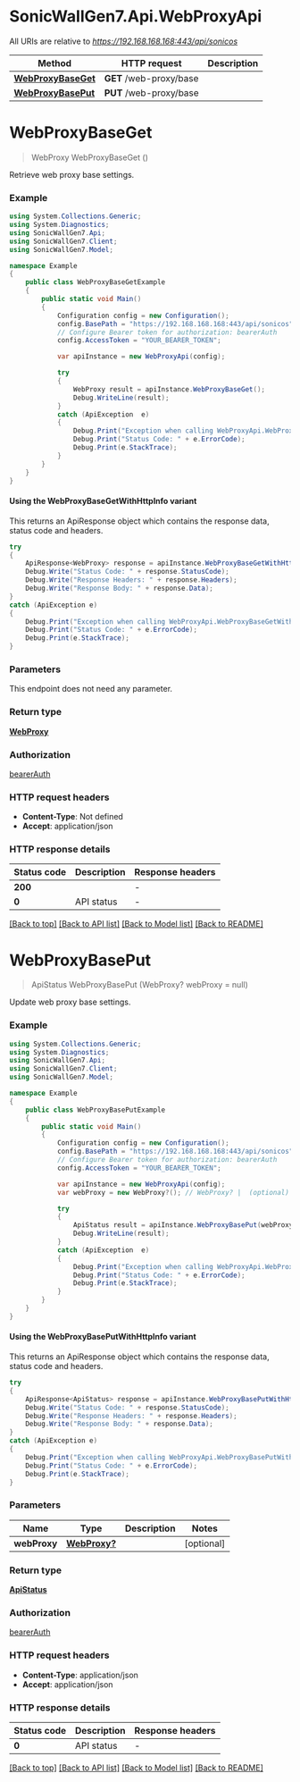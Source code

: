 # SonicWallGen7.Api.WebProxyApi

All URIs are relative to *https://192.168.168.168:443/api/sonicos*

| Method | HTTP request | Description |
|--------|--------------|-------------|
| [**WebProxyBaseGet**](WebProxyApi.md#webproxybaseget) | **GET** /web-proxy/base |  |
| [**WebProxyBasePut**](WebProxyApi.md#webproxybaseput) | **PUT** /web-proxy/base |  |

<a id="webproxybaseget"></a>
# **WebProxyBaseGet**
> WebProxy WebProxyBaseGet ()



Retrieve web proxy base settings.

### Example
```csharp
using System.Collections.Generic;
using System.Diagnostics;
using SonicWallGen7.Api;
using SonicWallGen7.Client;
using SonicWallGen7.Model;

namespace Example
{
    public class WebProxyBaseGetExample
    {
        public static void Main()
        {
            Configuration config = new Configuration();
            config.BasePath = "https://192.168.168.168:443/api/sonicos";
            // Configure Bearer token for authorization: bearerAuth
            config.AccessToken = "YOUR_BEARER_TOKEN";

            var apiInstance = new WebProxyApi(config);

            try
            {
                WebProxy result = apiInstance.WebProxyBaseGet();
                Debug.WriteLine(result);
            }
            catch (ApiException  e)
            {
                Debug.Print("Exception when calling WebProxyApi.WebProxyBaseGet: " + e.Message);
                Debug.Print("Status Code: " + e.ErrorCode);
                Debug.Print(e.StackTrace);
            }
        }
    }
}
```

#### Using the WebProxyBaseGetWithHttpInfo variant
This returns an ApiResponse object which contains the response data, status code and headers.

```csharp
try
{
    ApiResponse<WebProxy> response = apiInstance.WebProxyBaseGetWithHttpInfo();
    Debug.Write("Status Code: " + response.StatusCode);
    Debug.Write("Response Headers: " + response.Headers);
    Debug.Write("Response Body: " + response.Data);
}
catch (ApiException e)
{
    Debug.Print("Exception when calling WebProxyApi.WebProxyBaseGetWithHttpInfo: " + e.Message);
    Debug.Print("Status Code: " + e.ErrorCode);
    Debug.Print(e.StackTrace);
}
```

### Parameters
This endpoint does not need any parameter.
### Return type

[**WebProxy**](WebProxy.md)

### Authorization

[bearerAuth](../README.md#bearerAuth)

### HTTP request headers

 - **Content-Type**: Not defined
 - **Accept**: application/json


### HTTP response details
| Status code | Description | Response headers |
|-------------|-------------|------------------|
| **200** |  |  -  |
| **0** | API status |  -  |

[[Back to top]](#) [[Back to API list]](../README.md#documentation-for-api-endpoints) [[Back to Model list]](../README.md#documentation-for-models) [[Back to README]](../README.md)

<a id="webproxybaseput"></a>
# **WebProxyBasePut**
> ApiStatus WebProxyBasePut (WebProxy? webProxy = null)



Update web proxy base settings.

### Example
```csharp
using System.Collections.Generic;
using System.Diagnostics;
using SonicWallGen7.Api;
using SonicWallGen7.Client;
using SonicWallGen7.Model;

namespace Example
{
    public class WebProxyBasePutExample
    {
        public static void Main()
        {
            Configuration config = new Configuration();
            config.BasePath = "https://192.168.168.168:443/api/sonicos";
            // Configure Bearer token for authorization: bearerAuth
            config.AccessToken = "YOUR_BEARER_TOKEN";

            var apiInstance = new WebProxyApi(config);
            var webProxy = new WebProxy?(); // WebProxy? |  (optional) 

            try
            {
                ApiStatus result = apiInstance.WebProxyBasePut(webProxy);
                Debug.WriteLine(result);
            }
            catch (ApiException  e)
            {
                Debug.Print("Exception when calling WebProxyApi.WebProxyBasePut: " + e.Message);
                Debug.Print("Status Code: " + e.ErrorCode);
                Debug.Print(e.StackTrace);
            }
        }
    }
}
```

#### Using the WebProxyBasePutWithHttpInfo variant
This returns an ApiResponse object which contains the response data, status code and headers.

```csharp
try
{
    ApiResponse<ApiStatus> response = apiInstance.WebProxyBasePutWithHttpInfo(webProxy);
    Debug.Write("Status Code: " + response.StatusCode);
    Debug.Write("Response Headers: " + response.Headers);
    Debug.Write("Response Body: " + response.Data);
}
catch (ApiException e)
{
    Debug.Print("Exception when calling WebProxyApi.WebProxyBasePutWithHttpInfo: " + e.Message);
    Debug.Print("Status Code: " + e.ErrorCode);
    Debug.Print(e.StackTrace);
}
```

### Parameters

| Name | Type | Description | Notes |
|------|------|-------------|-------|
| **webProxy** | [**WebProxy?**](WebProxy?.md) |  | [optional]  |

### Return type

[**ApiStatus**](ApiStatus.md)

### Authorization

[bearerAuth](../README.md#bearerAuth)

### HTTP request headers

 - **Content-Type**: application/json
 - **Accept**: application/json


### HTTP response details
| Status code | Description | Response headers |
|-------------|-------------|------------------|
| **0** | API status |  -  |

[[Back to top]](#) [[Back to API list]](../README.md#documentation-for-api-endpoints) [[Back to Model list]](../README.md#documentation-for-models) [[Back to README]](../README.md)


